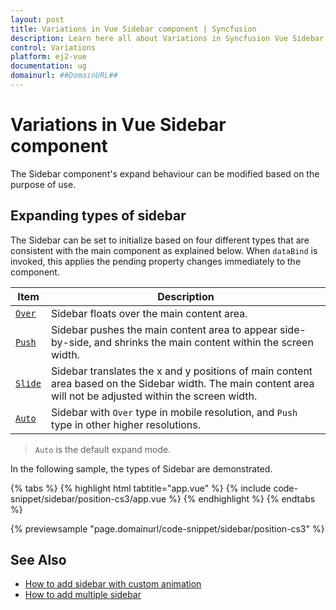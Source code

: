 ```yaml
---
layout: post
title: Variations in Vue Sidebar component | Syncfusion
description: Learn here all about Variations in Syncfusion Vue Sidebar component of Syncfusion Essential JS 2 and more.
control: Variations 
platform: ej2-vue
documentation: ug
domainurl: ##DomainURL##
---
```


# Variations in Vue Sidebar component

The Sidebar component's expand behaviour can be modified based on the purpose of use.

## Expanding types of sidebar

The Sidebar can be set to initialize based on four different types that are consistent with the main component as explained below. When `dataBind` is invoked, this applies the pending property changes immediately to the component.

 | Item | Description |
|-----|-----|
| [`Over`](https://ej2.syncfusion.com/vue/documentation/api/sidebar/#type) | Sidebar floats over the main content area.|
| [`Push`](https://ej2.syncfusion.com/vue/documentation/api/sidebar/#type) | Sidebar pushes the main content area to appear side-by-side, and shrinks the main content within the screen width.|
| [`Slide`](https://ej2.syncfusion.com/vue/documentation/api/sidebar/#type) |Sidebar translates the x and y positions of main content area based on the Sidebar width. The main content area will not be adjusted within the screen width. |
| [`Auto`](https://ej2.syncfusion.com/vue/documentation/api/sidebar/#type) | Sidebar with `Over` type in mobile resolution, and `Push` type in other higher resolutions. |

> `Auto` is the default expand mode.

In the following sample, the types of Sidebar are demonstrated.

{% tabs %}
{% highlight html tabtitle="app.vue" %}
{% include code-snippet/sidebar/position-cs3/app.vue %}
{% endhighlight %}
{% endtabs %}
        
{% previewsample "page.domainurl/code-snippet/sidebar/position-cs3" %}

## See Also

* [How to add sidebar with custom animation](./how-to/sidebar-with-variation-animation)
* [How to add multiple sidebar](./how-to/multiple-sidebar)
